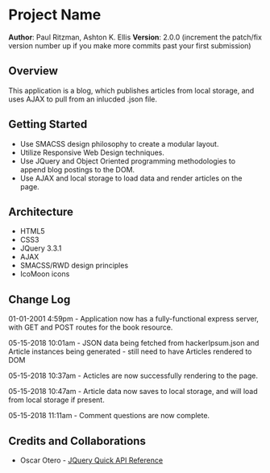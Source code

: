 # Project Name

**Author**: Paul Ritzman, Ashton K. Ellis
**Version**: 2.0.0 (increment the patch/fix version number up if you make more commits past your first submission)

## Overview
This application is a blog, which publishes articles from local storage, and uses AJAX to pull from an inlucded .json file.

## Getting Started
* Use SMACSS design philosophy to create a modular layout.
* Utilize Responsive Web Design techniques.
* Use JQuery and Object Oriented programming methodologies to append blog postings to the DOM.
* Use AJAX and local storage to load data and render articles on the page.

## Architecture
* HTML5
* CSS3
* JQuery 3.3.1
* AJAX
* SMACSS/RWD design principles
* IcoMoon icons

## Change Log
01-01-2001 4:59pm - Application now has a fully-functional express server, with GET and POST routes for the book resource.

05-15-2018 10:01am - JSON data being fetched from hackerIpsum.json and Article instances being generated - still need to have Articles rendered to DOM

05-15-2018 10:37am - Acticles are now successfully rendering to the page.

05-15-2018 10:47am - Article data now saves to local storage, and will load from local storage if present.

05-15-2018 11:11am - Comment questions are now complete.

## Credits and Collaborations

* Oscar Otero - [JQuery Quick API Reference](https://oscarotero.com/jquery/)